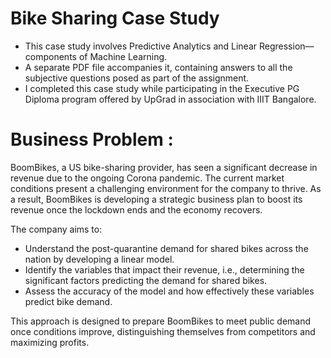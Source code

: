 # Bike Sharing Case Study

- This case study involves Predictive Analytics and Linear Regression—components of Machine Learning.
- A separate PDF file accompanies it, containing answers to all the subjective questions posed as part of the assignment.
- I completed this case study while participating in the Executive PG Diploma program offered by UpGrad in association with IIIT Bangalore.

# Business Problem :

BoomBikes, a US bike-sharing provider, has seen a significant decrease in revenue due to the ongoing Corona pandemic. The current market conditions present a challenging environment for the company to thrive. As a result, BoomBikes is developing a strategic business plan to boost its revenue once the lockdown ends and the economy recovers.

The company aims to:

- Understand the post-quarantine demand for shared bikes across the nation by developing a linear model.
- Identify the variables that impact their revenue, i.e., determining the significant factors predicting the demand for shared bikes.
- Assess the accuracy of the model and how effectively these variables predict bike demand.

This approach is designed to prepare BoomBikes to meet public demand once conditions improve, distinguishing themselves from competitors and maximizing profits.
